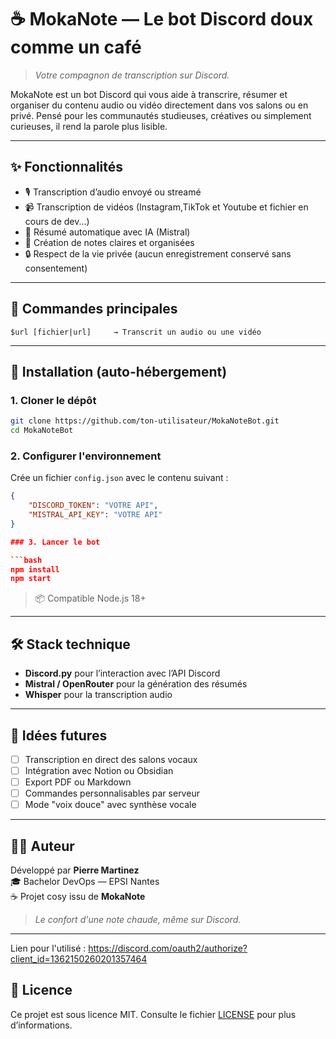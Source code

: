 # ☕ MokaNote — Le bot Discord doux comme un café

> *Votre compagnon de transcription sur Discord.*

MokaNote est un bot Discord qui vous aide à transcrire, résumer et organiser du contenu audio ou vidéo directement dans vos salons ou en privé. Pensé pour les communautés studieuses, créatives ou simplement curieuses, il rend la parole plus lisible.

---

## ✨ Fonctionnalités

- 🎙️ Transcription d’audio envoyé ou streamé
- 📹 Transcription de vidéos (Instagram,TikTok et Youtube et fichier en cours de dev...)
- 🧠 Résumé automatique avec IA (Mistral)
- 📌 Création de notes claires et organisées
- 🔒 Respect de la vie privée (aucun enregistrement conservé sans consentement)

---

## 🔧 Commandes principales

```
$url [fichier|url]     → Transcrit un audio ou une vidéo
```

---

## 🚀 Installation (auto-hébergement)

### 1. Cloner le dépôt

```bash
git clone https://github.com/ton-utilisateur/MokaNoteBot.git
cd MokaNoteBot
```

### 2. Configurer l'environnement

Crée un fichier `config.json` avec le contenu suivant :

```config.json
{
    "DISCORD_TOKEN": "VOTRE API",
    "MISTRAL_API_KEY": "VOTRE API"
}

### 3. Lancer le bot

```bash
npm install
npm start
```

> 📦 Compatible Node.js 18+

---

## 🛠️ Stack technique

- **Discord.py** pour l’interaction avec l’API Discord
- **Mistral / OpenRouter** pour la génération des résumés
- **Whisper** pour la transcription audio

---

## 🧭 Idées futures

- [ ] Transcription en direct des salons vocaux
- [ ] Intégration avec Notion ou Obsidian
- [ ] Export PDF ou Markdown
- [ ] Commandes personnalisables par serveur
- [ ] Mode "voix douce" avec synthèse vocale

---

## 🧑‍💻 Auteur

Développé par **Pierre Martinez**  
🎓 Bachelor DevOps — EPSI Nantes  
☕ Projet cosy issu de **MokaNote**  
> *Le confort d'une note chaude, même sur Discord.*

---
Lien pour l'utilisé :
https://discord.com/oauth2/authorize?client_id=1362150260201357464 

## 📄 Licence

Ce projet est sous licence MIT. Consulte le fichier [LICENSE](LICENSE) pour plus d’informations.
